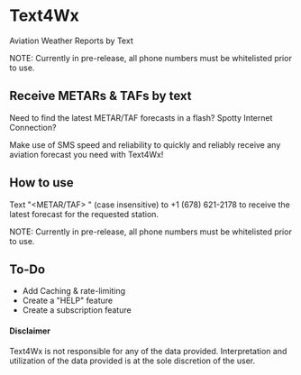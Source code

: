 # Text4Wx
Aviation Weather Reports by Text

NOTE: Currently in pre-release, all phone numbers must be whitelisted prior to use.

## Receive METARs & TAFs by text
Need to find the latest METAR/TAF forecasts in a flash? Spotty Internet Connection? 

Make use of SMS speed and reliability to quickly and reliably receive any aviation forecast you need with Text4Wx!

## How to use
Text "<METAR/TAF> <ICAO STATION ID>" (case insensitive) to +1 (678) 621-2178 to receive the latest forecast for the requested station.

NOTE: Currently in pre-release, all phone numbers must be whitelisted prior to use.

## To-Do
- Add Caching & rate-limiting
- Create a "HELP" feature
- Create a subscription feature

#### Disclaimer
Text4Wx is not responsible for any of the data provided. Interpretation and utilization of the data provided is at the sole discretion of the user.